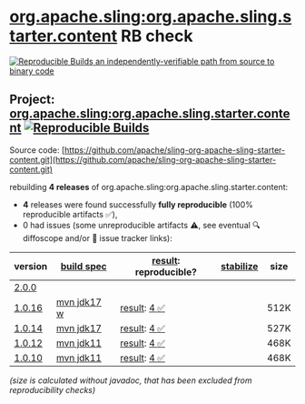 [org.apache.sling:org.apache.sling.starter.content](https://central.sonatype.com/artifact/org.apache.sling/org.apache.sling.starter.content/versions) RB check
=======

[![Reproducible Builds](https://reproducible-builds.org/images/logos/rb.svg) an independently-verifiable path from source to binary code](https://reproducible-builds.org/)

## Project: [org.apache.sling:org.apache.sling.starter.content](https://central.sonatype.com/artifact/org.apache.sling/org.apache.sling.starter.content/versions) [![Reproducible Builds](https://img.shields.io/endpoint?url=https://raw.githubusercontent.com/jvm-repo-rebuild/reproducible-central/master/content/org/apache/sling/org.apache.sling.starter.content/badge.json)](https://github.com/jvm-repo-rebuild/reproducible-central/blob/master/content/org/apache/sling/org.apache.sling.starter.content/README.md)

Source code: [https://github.com/apache/sling-org-apache-sling-starter-content.git](https://github.com/apache/sling-org-apache-sling-starter-content.git)

rebuilding **4 releases** of org.apache.sling:org.apache.sling.starter.content:
- **4** releases were found successfully **fully reproducible** (100% reproducible artifacts :white_check_mark:),
- 0 had issues (some unreproducible artifacts :warning:, see eventual :mag: diffoscope and/or :memo: issue tracker links):

| version | [build spec](/BUILDSPEC.md) | [result](https://reproducible-builds.org/docs/jvm/): reproducible? | [stabilize](https://github.com/google/oss-rebuild/blob/main/cmd/stabilize/README.md) | size |
| -- | --------- | ------ | ------ | -- |
| [2.0.0](https://central.sonatype.com/artifact/org.apache.sling/org.apache.sling.starter.content/2.0.0/pom) | | | |
| [1.0.16](https://central.sonatype.com/artifact/org.apache.sling/org.apache.sling.starter.content/1.0.16/pom) | [mvn jdk17 w](org.apache.sling.starter.content-1.0.16.buildspec) | [result](org.apache.sling.starter.content-1.0.16.buildinfo): [4 :white_check_mark: ](org.apache.sling.starter.content-1.0.16.buildcompare) | | 512K |
| [1.0.14](https://central.sonatype.com/artifact/org.apache.sling/org.apache.sling.starter.content/1.0.14/pom) | [mvn jdk17](org.apache.sling.starter.content-1.0.14.buildspec) | [result](org.apache.sling.starter.content-1.0.14.buildinfo): [4 :white_check_mark: ](org.apache.sling.starter.content-1.0.14.buildcompare) | | 527K |
| [1.0.12](https://central.sonatype.com/artifact/org.apache.sling/org.apache.sling.starter.content/1.0.12/pom) | [mvn jdk11](org.apache.sling.starter.content-1.0.12.buildspec) | [result](org.apache.sling.starter.content-1.0.12.buildinfo): [4 :white_check_mark: ](org.apache.sling.starter.content-1.0.12.buildcompare) | | 468K |
| [1.0.10](https://central.sonatype.com/artifact/org.apache.sling/org.apache.sling.starter.content/1.0.10/pom) | [mvn jdk11](org.apache.sling.starter.content-1.0.10.buildspec) | [result](org.apache.sling.starter.content-1.0.10.buildinfo): [4 :white_check_mark: ](org.apache.sling.starter.content-1.0.10.buildcompare) | | 468K |

<i>(size is calculated without javadoc, that has been excluded from reproducibility checks)</i>

